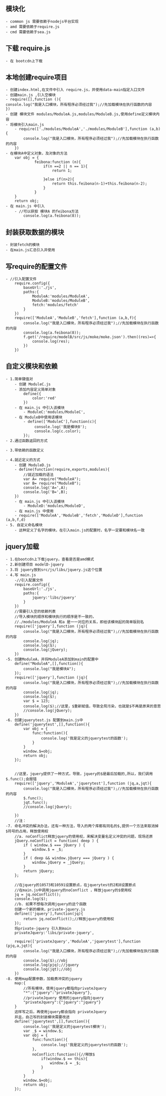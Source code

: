 ## 模块化
	- common js 需要依赖于nodejs平台实现
	- amd 需要依赖于require.js
	- cmd 需要依赖于sea.js
## 下载 require.js
	- 在 bootcdn上下载
## 本地创建require项目
	- 创建index.html,在文件中引入 require.js，并使用data-main指定入口文件
	- 创建main.js ,引入空模块
	- require([],function (){
	console.log("我是入口模块，所有程序必须经过我");//先加载模块在执行函数的内容
	})
	- 创建 模块文件 modules/ModuleA.js,modules/ModuleB.js,使用define定义模块内容
	- 将模块引入main.js
		- require(['./modules/ModuleA','./modules/ModuleB'],function (a,b){
			console.log("我是入口模块，所有程序必须经过我");//先加载模块在执行函数的内容
		})
	- 在模块A中定义对象，及对象的方法
		var obj = {
				 feibona:function (n){
					 if(n ==2 || n == 1){
						 return 1;
						 
					 }else if(n>2){
						 return this.feibona(n-1)+this.feibona(n-2);
					 }
				 }
		}
		return obj;
	- 在 main.js 中引入
		- //可以获取 模块A 的feibona方法
			console.log(a.feibona(8));
			
			
## 封装获取数据的模块		
	- 封装fetch的模块
	- 在main.js汇总引入并使用

## 写require的配置文件
	- //引入配置文件
		require.config({
			baseUrl:'./js',
			paths:{
				ModuleA:'modules/ModuleA',
				ModuleB:'modules/ModuleB',
				fetch:'modules/fetch'
			}
		})
		require(['ModuleA','ModuleB','fetch'],function (a,b,f){
			console.log("我是入口模块，所有程序必须经过我");//先加载模块在执行函数的内容
			console.log(a.feibona(8));
			f.get('/require/modelB/src/js/moke/moke.json').then((res)=>{
				console.log(res);
			})
		})

## 自定义模块和依赖
	- 1.简单键值对
		- 创建 ModuleC.js
		- 添加内容定义简单对象
			define({
				color:'red'
			})
		- 在 main.js 中引入该模块
			- ModuleC:'modules/ModuleC',
		- 在 ModuleB中使用该模块
			- define(['ModuleC'],function(c){
				 console.log('我是模块B');
				 console.log(c.color);
			});
	- 2.通过函数返回的方式
		
	- 3.带依赖的函数定义
	
	- 4.就近定义的方式
		- 创建 ModuleD.js
		- define(function(require,exports,modules){
			//就近加载的语法
			var A= require("ModuleA");
			var B= require("ModuleB");
			console.log('A=',A);
			console.log('B=',B);
		})
		- 在 main.js 中引入该模块
			- ModuleD:'modules/ModuleD',
		- 在 main.js 中使用
		- require(['ModuleA','ModuleB','fetch','ModuleD'],function (a,b,f,d)
	- 5. 自定义命名模块
		- 这种定义了名字的模块，在引入main.js的配置时，名字一定要和模块名一致
## jquery加载
	- 1.在bootcdn上下载jquery，查看是否是amd模式
	- 2.新创建项目 modelD-jquery
	- 3.将 jquery放到src/js/libs/jquery.js这个位置
	- 4.写 main.js
		-//引入配置文件
		require.config({
			baseUrl:'./js',
			paths:{
				jquery:'libs/jquery'
			}
		})
		//需要引入空的依赖列表
		//导入模块的顺序和模块执行的顺序是不一致的，
		//./modules/ModuleA 和a 是一一对应的关系，即给该模块起的简单版别名
		require(['jquery'],function (jq){
			console.log("我是入口模块，所有程序必须经过我");//先加载模块在执行函数的内容
			console.log(jq);
			console.log($);
			console.log(jQuery);
		})
	-5. 创建ModuleA，并将ModuleA添加到main的配置中
		define("ModuleA",[],function(){
			console.log("我是模块A");	
		});
		require(['jquery'],function (jq){
			console.log("我是入口模块，所有程序必须经过我");//先加载模块在执行函数的内容
			console.log(jq);
			console.log($);
			var $ = 123;
			console.log($);//这里，$重新赋值，导致全局污染，也就是$不再是原来的意思
			//console.log(jQuery);
		})
	-6. 创建jquerytest.js 配置到main.js中
		define('jquerytest',[],function(){
			var obj = {
				func:function(){
					console.log('我是定义的jquerytest的函数');
				}
			}
			window.$=obj;
			return obj;
		});
		
		
		//这里，jquery提供了一种方式，导致，jquery的$是最后加载的,所以，我们调用 $.func();会报错
		require(['jquery','ModuleA','jquerytest'],function (jq,a,jqt){
			console.log("我是入口模块，所有程序必须经过我");//先加载模块在执行函数的内容
			$.func();
			jqt.func();
			//console.log(jQuery);
			
		})
		//注：
	-7. 命名冲突的解决办法，还有一种方法，导入的两个库都有同名的$,提供一个方法来取消掉$符号的占用，释放使用权
		//a. noConflict释放jquery的使用权，来解决变量名定义冲突的问题，现场还原
		jQuery.noConflict = function( deep ) {
			if ( window.$ === jQuery ) {
				window.$ = _$;
			}
			if ( deep && window.jQuery === jQuery ) {
				window.jQuery = _jQuery;
			}
			return jQuery;
		};
		
		//在jquery的10573和10591设置断点，在jquerytest的2和8设置断点
		//在main.js中调用jquery的noConflict ，释放jquery的$使用权
		jq = jq.noConflict();
		console.log($);
		//b. 如果不想每次调用jquery的这个函数
		创建一个新的模块，private-jquery.js
		define(['jquery'],function(jq){
			return jq.noConflict();//释放jquery的使用权
		});
		将private-jquery 引入到main
		privateJquery:'libs/private-jquery',
		
		require(['privateJquery','ModuleA','jquerytest'],function (pjq,a,jqt){
			console.log("我是入口模块，所有程序必须经过我");//先加载模块在执行函数的内容
			console.log($);//obj
			console.log(pjq);//jquery
			console.log(jqt);//obj
		})
	-8. 使用map配置参数，加载费冲突的jquery
		map:{
			//所有模块，使用jquery都指向privateJquery
			"*":{"jquery":"privateJquery"},
			//privateJquery 使用的jquery指向jquery
			"privateJquery":{"jquery":"jquery"}
		}
		这样写之后，再使用jquery都会指向 privateJquery
		并且，自己写的封装模块需要改进
		define('jquerytest',[],function(){
			console.log('我是定义的jquerytest模块');
			var _$ = window.$;
			var obj = {
				func:function(){
					console.log('我是定义的jquerytest的函数');
				},
				noConflict:function(){//释放$
					if(window.$ == this){
						window.$ = _$;
					}
				}
			}
			window.$=obj;
			return obj;
		});
		
		
	